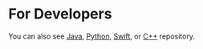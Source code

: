 For Developers
============
You can also see [Java](https://github.com/starlangsoftware/Hmm), [Python](https://github.com/starlangsoftware/Hmm-Py), [Swift](https://github.com/starlangsoftware/Hmm-Swift), or [C++](https://github.com/starlangsoftware/Hmm-CPP) repository.
